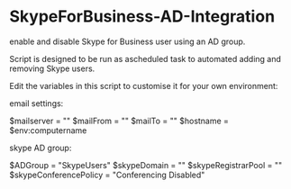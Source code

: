 # SkypeForBusiness-AD-Integration
enable and disable Skype for Business user using an AD group.

Script is designed to be run as ascheduled task to automated adding and removing Skype users.

Edit the variables in this script to customise it for your own environment:

email settings:

$mailserver = ""
$mailFrom = ""
$mailTo = ""
$hostname = $env:computername

skype AD group:

$ADGroup = "SkypeUsers"
$skypeDomain = ""
$skypeRegistrarPool = ""
$skypeConferencePolicy = "Conferencing Disabled"
